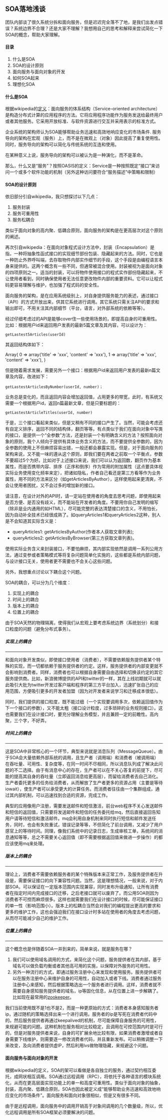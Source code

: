 ## SOA落地浅谈

团队内部谈了很久系统分拆和面向服务，但是迟迟完全落不了地，是我们出发点错误？系统边界不合理？还是大家不理解？我想用自己的思考和解释来尝试简化一下SOA的概念，帮助大家理解。

#### 目录
1. 什么是SOA
2. SOA的设计原则
3. 面向服务与面向对象的开发
4. 如何SOA起来
5. 理想化SOA


#### 什么是SOA
根据wikipedia的[定义](http://zh.wikipedia.org/wiki/%E9%9D%A2%E5%90%91%E6%9C%8D%E5%8A%A1%E7%9A%84%E6%9E%B6%E6%9E%84)：面向服务的体系结构（Service-oriented architecture）是构造分布式计算的应用程序的方法。它将应用程序功能作为服务发送给最终用户或者其他服务。它采用开放标准、与软件资源进行交互并采用表示的标准方式。

企业系统的架构师认为SOA能够帮助业务迅速和高效地响应变化的市场条件. 服务导向的架构在宏观（服务）上，而不是在微观上（对象）因此提高了重复使用性。同时，服务导向的架构可以简化与传统系统的互连和使用。

在某种意义上说，服务导向的架构可以被认为是一种演化，而不是革命。

那么，什么又是“服务”？按照OASIS的定义：Service是一种按照既定“接口”来访问一个或多个软件功能的机制（另外这种访问要符合“服务描述”中策略和限制）

#### SOA的设计原则
依旧部分引自wikipedia，我只想探讨以下几点：

1. 服务封装
2. 服务可重用性
3. 服务松耦合

类似于面向对象的高内聚、低耦合原则，面向服务的架构是在更高层次对这个原则的阐述。

再次引自wikipedia：在面向对象程式设计方法中，封装（Encapsulation）是指，一种将抽象性函式接口的实现细节部份包装、隐藏起来的方法。同时，它也是一种防止外界呼叫端，去存取物件内部实作细节的手段，这个手段是由编程语言本身来提供的。这两个概念有一些不同，但通常被混合使用。封装被视为是面向对象的四项原则之一。适当的封装，可以将物件使用接口的程式实作部份隐藏起来，不让使用者看到，同时确保使用者无法任意更改物件内部的重要资料。它可以让程式码更容易理解与维护，也加强了程式码的安全性。

面向服务的架构，是在应用系统级别上，对自身提供服务能力的表述，通过接口（API）的方式开放出来，供其它系统进行调用。其它系统只需关注API的要求和输出即可，不用关注其内部细节（平台，语言，对外部系统的依赖等等）。

经过仔细考虑过的API是能够cover住一些使用场景的，即提高自身的可重用性。比如：根据用户id来返回用户发表的最新5篇文章及其内容，可以设计为：

`getLastest5Articles(userId)`

其返回结构体如下：

Array(
	0 => array('title' => 'xxx', 'content' => 'xxx'),
	1 => array('title' => 'xxx', 'content' => 'xxx'),
)

但是随着需求发展，需要另外一个接口：根据用户id来返回用户发表的最新n篇文章及内容，改进如下：

`getLastestArticlesByNumber(userId, number)；`


业务总是变化的，而且返回内容会增加返回值，占用更多的带宽，此时，有系统又需要一个根据用户id，返回n篇最新文章，但是只要标题的：

`getLastestArticleTitles(userId, number)`

于是，三个接口看起来类似，但是又稍有不同的接口产生了。当然，可能会考虑还有自定义排序，返回不同的结构体，翻页等等。有点类似于我们在面向对象中写类的接口，是提供一个“全参数”方法，还是封装一个有明确含义的方法？按照面向对象的原则，我个人倾向于提供有具体业务含义的方法，而不要提供全参数的，因为全参数的使用上不但麻烦容易出错，一般还都会暴露实现。但是，对于面向服务的架构来说，又不能一味的遵从这个原则，即我们要在两者之前取一个平衡点，参数不要超过5个为好。比如对于上述接口来说，我们可以认为返回数，翻页作为基本属性，而是否携带内容、排序（正序和倒序）作为常用的附加属性（这点要具体视实际业务使用变化频率来定），把诸如隐私，作者自己看还是第三方看等作为业务属性，用不同的方法来区分（如getArticlesByAuthor），这样使用起来更清爽，不会让使用者困扰，又不会过多的增加新的接口。

请注意，在设计对外的API时，请一定站在使用者的角度去思考问题，即使用起来是否方便、是否没有歧义，而不能站在开发者的角度。不要用你自己发明的缩写（除非是业内通用的如HTML），尽可能完整的表达清楚接口的含义，不用怕长，因为自动补全技术已经很成熟了。如queryArticles1和queryArticles2这种，别人是不会知道其实际含义是：

* queryArticles1: getArticlesByAuthor(作者本人获取文章列表);
* queryArticles2: getArticlesByBrowser(第三方获取文章列表)。

使用实际业务含义来封装接口，不要怕麻烦，其内部实现依然是调用一系列公用方法，通过变参或者策略模式等将复杂问题简单化实施的，这些都是系统内部问题，与设计接口无关，使用者更不需要也不会关心这些问题。

另外，我想重点讨论以下耦合这个问题。

SOA的耦合，可以分为几个维度：

1. 实现上的耦合
2. 时间上的耦合
3. 版本上的耦合
4. 位置上的耦合

由于SOA天然的物理隔离，使得我们从宏观上要考虑系统边界（系统划分）和接口粒度的问题（避免分布式事务）。


##### 实现上的耦合
---
和面向对象开发类似，即使接口使用者（消费者），不需要依赖服务提供者某个特殊的实现，而一切都依赖于服务提供者的约定。这样，服务提供者的内部变更就不会影响到消费者。同样，消费者也可以根据自身需要自由选择和切换该约定的其它服务提供商。比如，新浪微博提供的API和twitter的一样，其在上线初期就可以就此吸引大批为twitter开发过客户端和程序的第三方平台加入，迅速扩张自己的应用范围，方便吸引更多的开发者加盟（因为对开发者来说学习和迁移成本很低）。

同时，我们提供的接口粒度，既不能过细（一个实现要调用多次，依赖返回值作为下一个接口的参数），又不能太粗（接口设计粒度，过多琐碎的业务规则接口）。这也需要我们在设计接口时，要充分理解业务模型，并且兼顾一定的前瞻性。高内聚，三个字，不好弄。

##### 时间上的耦合
---
这是SOA中非常核心的一个环节，典型来说就是消息队列（MessageQueue）。由于SOA会大量依赖外部系统的调用，且生产者（调用端）和消费者（被调用端）在吞吐量、可用性、复杂度等，在同一时间不尽相同，所以消息队列成了解决此问题的不二选择。由于有消息中心的存在，生产者可以在不关心答复的前提下，尽可能的提高其自身的吞吐量（立即返回消息给更高层），而留给消费者去自己消化。生产者委托更多的任务给消费者，从而解放了生产者更多的资源占用（主要是等待iowait），使生产者可以承受更大的计算任务。而消费者往往由一个集群组成，通过其内部机制，可以迅速找到合适的资源，完成工作。

典型的应用像用户注册，需要发送邮件和短信激活，前台web程序不关心发送邮件和短信的返回值，只需要将发送邮件和短信的任务委托给mq，然后直接返回告知用户请等待短信和激活邮件。mq会利用自身机制来同时执行短信和邮件发送任务，同时，也会有失败重试，错误记录等等，不但简化了前台调用，又减少了用户感官上的等待时间。同理，像我们系统中的记录日志，生成审核工单，系统间的消息通知等等，总之不需要关心返回值（即不需要根据返回值来做进一步操作）的都应该使用mq来处理。


##### 版本上的耦合
---
理论上，消费者不需要依赖服务者的某个特殊版本来正常工作，及服务提供者在升级是，需要保证接口的向下兼容性问题。当然，这是理想情况，一般来说，对于内部SOA，可以保证在一定版本范围内实现兼容，同时发布升级通知，让所有消费者在指定时间内完成接口的迁移，之后老接口就可以废弃了。而公用SOA则因为消费者不可控而麻烦很多。这样也就需要我们在设计接口的时候，尽可能保证接口的单一性（影响范围小）。版本上的松耦合当然会对我们的编程提出更高的要求和更多的维护工作，这也会强迫我们在接口设计时多站在使用者的角度去考虑问题，从而尽可能减少自己的维护工作。


##### 位置上的耦合
---
这个概念也是伴随着SOA一并到来的，简单来说，就是服务在哪？

1. 我们可以使用域名调用的方式，来简化这个问题，服务提供者在其内部，基于域名可以做负载均衡或者其他高可用的实施，以保障对外服务的可用性。
2. 另外一种流行的方式，即通过服务注册中心来发现和使用服务。服务提供者可以在服务注册中心来维护自身的可用性，自动加入或者下线。消费者通过服务注册中心来感知，然后根据策略选出一个服务者进行调用。这样，消费者就不需要自身感知服务提供者的域名，ip等固化信息，从在位置上进一步解耦了。比如现在最常用的[zookeeper](http://zh.wikipedia.org/wiki/Apache_ZooKeeper)。

我们当前使用既不是1也不是2，而是一种更原始的方式：消费者本身感知服务者ip，通过随机的策略选择出来一个进行调用。服务者的ip是写死在消费者代码中的。然后服务提供者再通过keepalived的机制，尽可能保障自身服务的可用性，来规避可能的问题。这种机制在服务相对比较稳定，且调用在可控范围内时是可行的，但是对服务提供者来说，自身的可扩展余地比较有限，如果消费者激增或者自身需要下线维护，则需要逐一修改消费者代码，并且重新发布。可以稍微调整一下来改变，及向消费者提供虚IP，然后利用lvs做物理隐藏，来规避这个问题。


#### 面向服务与面向对象的开发

根据wikipedia的定义，SOA的架可以看做是各自独立的服务，通过契约相互委托，成网状相互调用。SOA通过远程调用（RPC），将依托于各种语言的模块系统化，从而在更高层面实现功能上的单一和高度可重用性。类似于面向对象的抽象，封装，高内聚、低耦合原则，SOA也因此被定义成“能够帮助业务迅速和高效地响应变化的市场条件”。面向服务和面向对象很相似，但是又有很多不同。

由于是远程调用，面向服务中的调用开销高于对象间调用的几个数量级，所以，优化远程调用是所有SOA框架必须要解决的问题。







